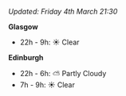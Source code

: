 *Updated: Friday 4th March 21:30*

**Glasgow**

* 22h - 9h: :sunny: Clear

**Edinburgh**

* 22h - 6h: :partly_sunny: Partly Cloudy
* 7h - 9h: :sunny: Clear
